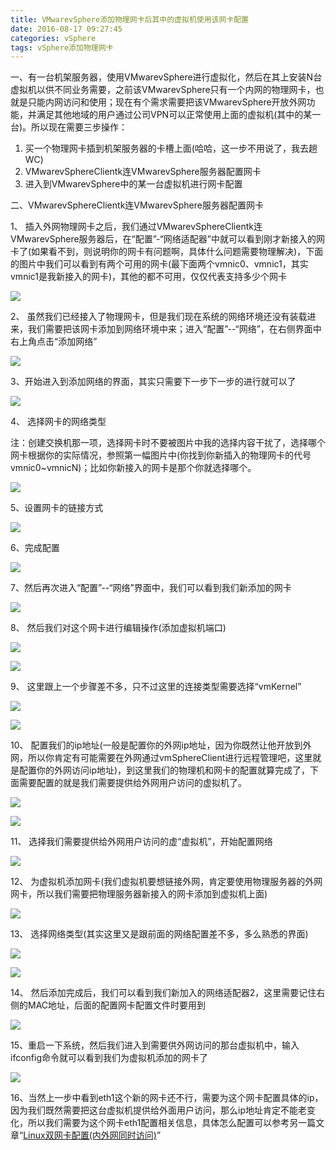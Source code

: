 ```yaml
---
title: VMwarevSphere添加物理网卡后其中的虚拟机使用该网卡配置
date: 2016-08-17 09:27:45
categories: vSphere
tags: vSphere添加物理网卡
---
```


一、有一台机架服务器，使用VMwarevSphere进行虚拟化，然后在其上安装N台虚拟机以供不同业务需要，之前该VMwarevSphere只有一个内网的物理网卡，也就是只能内网访问和使用；现在有个需求需要把该VMwarevSphere开放外网功能，并满足其他地域的用户通过公司VPN可以正常使用上面的虚拟机(其中的某一台)。所以现在需要三步操作：
1. 买一个物理网卡插到机架服务器的卡槽上面(哈哈，这一步不用说了，我去趟WC)
2. VMwarevSphereClientk连VMwarevSphere服务器配置网卡
3. 进入到VMwarevSphere中的某一台虚拟机进行网卡配置

二、VMwarevSphereClientk连VMwarevSphere服务器配置网卡
	
1、 插入外网物理网卡之后，我们通过VMwarevSphereClientk连VMwarevSphere服务器后，在“配置”-“网络适配器”中就可以看到刚才新接入的网卡了(如果看不到，则说明你的网卡有问题啊，具体什么问题需要物理解决)，下面的图片中我们可以看到有两个可用的网卡(最下面两个vmnic0、vmnic1，其实vmnic1是我新接入的网卡)，其他的都不可用，仅仅代表支持多少个网卡

![](http://soujava.com/images/vSphere0.jpg)

2、 虽然我们已经接入了物理网卡，但是我们现在系统的网络环境还没有装载进来，我们需要把该网卡添加到网络环境中来；进入“配置”--“网络”，在右侧界面中右上角点击“添加网络”
	
![](http://soujava.com/images/vSphere1.jpg)

3、开始进入到添加网络的界面，其实只需要下一步下一步的进行就可以了

![](http://soujava.com/images/vSphere2.jpg)

4、 选择网卡的网络类型

注：创建交换机那一项，选择网卡时不要被图片中我的选择内容干扰了，选择哪个网卡根据你的实际情况，参照第一幅图片中(你找到你新插入的物理网卡的代号vmnic0~vmnicN)；比如你新接入的网卡是那个你就选择哪个。

![](http://soujava.com/images/vSphere3.jpg)

5、设置网卡的链接方式

![](http://soujava.com/images/vSphere4.jpg)

6、完成配置

![](http://soujava.com/images/vSphere5.jpg)

7、然后再次进入“配置”--“网络”界面中，我们可以看到我们新添加的网卡

![](http://soujava.com/images/vSphere00.jpg)

8、 然后我们对这个网卡进行编辑操作(添加虚拟机端口)

![](http://soujava.com/images/vSphere01.jpg)

![](http://soujava.com/images/vSphere02.jpg)

9、 这里跟上一个步骤差不多，只不过这里的连接类型需要选择“vmKernel”

![](http://soujava.com/images/vSphere03.jpg)

![](http://soujava.com/images/vSphere04.jpg)

10、 配置我们的ip地址(一般是配置你的外网ip地址，因为你既然让他开放到外网，所以你肯定有可能需要在外网通过vmSphereClient进行远程管理吧，这里就是配置你的外网访问ip地址)，到这里我们的物理机和网卡的配置就算完成了，下面需要配置的就是我们需要提供给外网用户访问的虚拟机了。

![](http://soujava.com/images/vSphere05.jpg)

![](http://soujava.com/images/vSphere06.jpg)

11、 选择我们需要提供给外网用户访问的虚“虚拟机”，开始配置网络

![](http://soujava.com/images/vSphere6.jpg)

12、 为虚拟机添加网卡(我们虚拟机要想链接外网，肯定要使用物理服务器的外网网卡，所以我们需要把物理服务器新接入的网卡添加到虚拟机上面)

![](http://soujava.com/images/vSphere7.jpg)

13、 选择网络类型(其实这里又是跟前面的网络配置差不多，多么熟悉的界面)

![](http://soujava.com/images/vSphere8.jpg)

![](http://soujava.com/images/vSphere9.jpg)

14、 然后添加完成后，我们可以看到我们新加入的网络适配器2，这里需要记住右侧的MAC地址，后面的配置网卡配置文件时要用到

![](http://soujava.com/images/vSphere10.jpg)

15、重启一下系统，然后我们进入到需要供外网访问的那台虚拟机中，输入ifconfig命令就可以看到我们为虚拟机添加的网卡了

![](http://soujava.com/images/vSphere11.jpg)



16、当然上一步中看到eth1这个新的网卡还不行，需要为这个网卡配置具体的ip，因为我们既然需要把这台虚拟机提供给外面用户访问，那么ip地址肯定不能老变化，所以我们需要为这个网卡eth1配置相关信息，具体怎么配置可以参考另一篇文章“[Linux双网卡配置(内外网同时访问)](http://soujava.com/Linux%E5%8F%8C%E7%BD%91%E5%8D%A1%E9%85%8D%E7%BD%AE-%E5%86%85%E5%A4%96%E7%BD%91%E5%90%8C%E6%97%B6%E8%AE%BF%E9%97%AE/)”